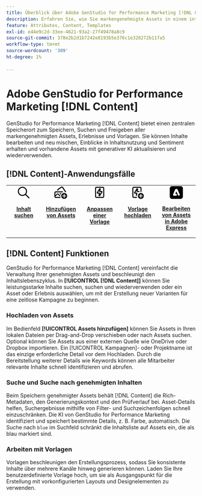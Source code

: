 ```yaml
---
title: Überblick über Adobe GenStudio for Performance Marketing [!DNL Content]
description: Erfahren Sie, wie Sie markengenehmigte Assets in einem intuitiven Portal finden, bearbeiten, wiederverwenden und freigeben können.
feature: Attributes, Content, Templates
exl-id: e44e9c2d-33ee-4621-93a2-27f49478a8c9
source-git-commit: 378e2b2d1b7242e8193b5e376c1e328272b11fa5
workflow-type: tm+mt
source-wordcount: '309'
ht-degree: 1%

---
```


# Adobe GenStudio for Performance Marketing [!DNL Content]

GenStudio for Performance Marketing [!DNL Content] bietet einen zentralen Speicherort zum Speichern, Suchen und Freigeben aller markengenehmigten Assets, Erlebnisse und Vorlagen. Sie können Inhalte bearbeiten und neu mischen, Einblicke in Inhaltsnutzung und Sentiment erhalten und vorhandene Assets mit generativer KI aktualisieren und wiederverwenden.

## [!DNL Content]-Anwendungsfälle 

<table style="table-layout:fixed">
<tr style="border: 0;">
   <td align="center" valign="top" width="100">
      <a href="../content/manage-assets.md#search">
         <img alt="Lupe" src="../../assets/icons/icon-search.png">
      </a>
      <p>
         <a href="../content/manage-assets.md#search">
         <strong>Inhalt suchen</strong>
         </a>
      </p>
   </td>
   <td align="center" valign="top" width="100">
      <a href="../content/manage-assets.md">
         <img alt="Bilder mit Pluszeichen" src="../../assets/icons/icon-addContent.png">
      </a>
      <p>
         <a href="../content/manage-assets.md">
         <strong>Hinzufügen von Assets</strong>
         </a>
      </p>
   </td>
   <td align="center" valign="top" width="100">
      <a href="../content/customize-template.md">
         <img alt="Blitz auf dem Asset" src="../../assets/icons/icon-template.png">
      </a>
      <p>
         <a href="../content/customize-template.md">
         <strong>Anpassen einer Vorlage</strong>
         </a>
      </p>
   </td>
   <td align="center" valign="top" width="100">
      <a href="../content/use-templates.md">
         <img alt="Blitz auf Asset mit Pluszeichen" src="../../assets/icons/icon-addTemplate.png">
      </a>
      <p>
         <a href="../content/use-templates.md#upload-a-template">
         <strong>Vorlage hochladen</strong>
         </a>
      </p>
   </td>
   <td align="center" valign="top" width="100">
      <a href="../content/asset-details.md#edit-in-express">
         <img alt="In Adobe Expreß bearbeiten" src="../../assets/icons/icon-editExpress.png">
      </a>
      <p>
         <a href="../content/asset-details.md#edit-in-express">
         <strong>Bearbeiten von Assets in Adobe Express</strong>
         </a>
      </p>
   </td>
</tr>
</table>

## [!DNL Content] Funktionen

GenStudio for Performance Marketing [!DNL Content] vereinfacht die Verwaltung Ihrer genehmigten Assets und beschleunigt den Inhaltslebenszyklus. In **[!UICONTROL [!DNL Content]]** können Sie leistungsstarke Inhalte suchen, suchen und wiederverwenden oder ein Asset oder Erlebnis auswählen, um mit der Erstellung neuer Varianten für eine zeitlose Kampagne zu beginnen.

### Hochladen von Assets

Im Bedienfeld **[!UICONTROL Assets hinzufügen]** können Sie Assets in Ihren lokalen Dateien per Drag-and-Drop verschieben oder nach Assets suchen. Optional können Sie Assets aus einer externen Quelle wie OneDrive oder Dropbox importieren. Ein [!UICONTROL Kampagnen]- oder Projektname ist das einzige erforderliche Detail vor dem Hochladen. Durch die Bereitstellung weiterer Details wie Keywords können alle Mitarbeiter relevante Inhalte schnell identifizieren und abrufen.

### Suche und Suche nach genehmigten Inhalten

Beim Speichern genehmigter Assets behält [!DNL Content] die Rich-Metadaten, den Generierungskontext und den Prüfverlauf bei. Asset-Details helfen, Suchergebnisse mithilfe von Filter- und Suchzeichenfolgen schnell einzuschränken. Die KI von GenStudio for Performance Marketing identifiziert und speichert bestimmte Details, z. B. Farbe, automatisch. Die Suche nach `blue` im Suchfeld schränkt die Inhaltsliste auf Assets ein, die als blau markiert sind.

### Arbeiten mit Vorlagen

Vorlagen beschleunigen den Erstellungsprozess, sodass Sie konsistente Inhalte über mehrere Kanäle hinweg generieren können. Laden Sie Ihre benutzerdefinierte Vorlage hoch, um sie als Ausgangspunkt für die Erstellung mit vorkonfigurierten Layouts und Designelementen zu verwenden.
